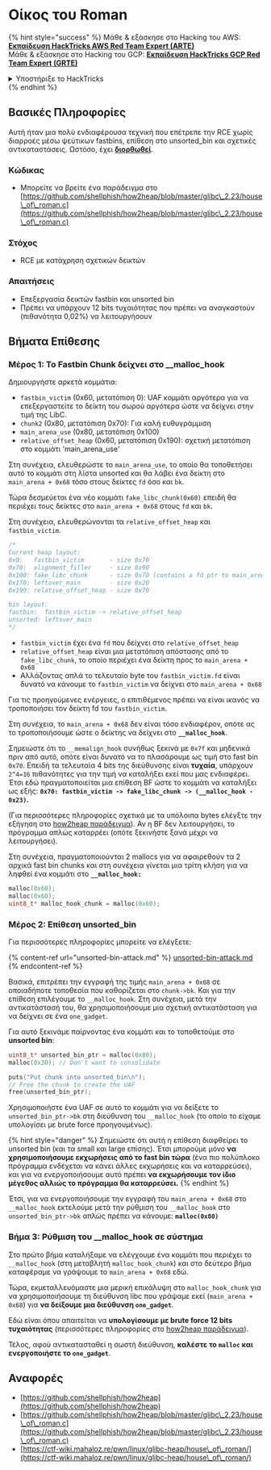 # Οίκος του Roman

{% hint style="success" %}
Μάθε & εξάσκησε στο Hacking του AWS:<img src="/.gitbook/assets/arte.png" alt="" data-size="line">[**Εκπαίδευση HackTricks AWS Red Team Expert (ARTE)**](https://training.hacktricks.xyz/courses/arte)<img src="/.gitbook/assets/arte.png" alt="" data-size="line">\
Μάθε & εξάσκησε στο Hacking του GCP: <img src="/.gitbook/assets/grte.png" alt="" data-size="line">[**Εκπαίδευση HackTricks GCP Red Team Expert (GRTE)**<img src="/.gitbook/assets/grte.png" alt="" data-size="line">](https://training.hacktricks.xyz/courses/grte)

<details>

<summary>Υποστήριξε το HackTricks</summary>

* Ελέγξτε τα [**σχέδια συνδρομής**](https://github.com/sponsors/carlospolop)!
* **Συμμετέχετε** 💬 στην [**ομάδα Discord**](https://discord.gg/hRep4RUj7f) ή στην [**ομάδα telegram**](https://t.me/peass) ή **ακολουθήστε** μας στο **Twitter** 🐦 [**@hacktricks\_live**](https://twitter.com/hacktricks\_live)**.**
* **Μοιραστείτε τεχνικές χάκινγκ υποβάλλοντας PRs** στα αποθετήρια [**HackTricks**](https://github.com/carlospolop/hacktricks) και [**HackTricks Cloud**](https://github.com/carlospolop/hacktricks-cloud).

</details>
{% endhint %}

## Βασικές Πληροφορίες

Αυτή ήταν μια πολύ ενδιαφέρουσα τεχνική που επέτρεπε την RCE χωρίς διαρροές μέσω ψεύτικων fastbins, επίθεση στο unsorted\_bin και σχετικές αντικαταστάσεις. Ωστόσο, έχει [**διορθωθεί**](https://sourceware.org/git/?p=glibc.git;a=commitdiff;h=b90ddd08f6dd688e651df9ee89ca3a69ff88cd0c).

### Κώδικας

* Μπορείτε να βρείτε ένα παράδειγμα στο [https://github.com/shellphish/how2heap/blob/master/glibc\_2.23/house\_of\_roman.c](https://github.com/shellphish/how2heap/blob/master/glibc\_2.23/house\_of\_roman.c)

### Στόχος

* RCE με κατάχρηση σχετικών δεικτών

### Απαιτήσεις

* Επεξεργασία δεικτών fastbin και unsorted bin
* Πρέπει να υπάρχουν 12 bits τυχαιότητας που πρέπει να αναγκαστούν (πιθανότητα 0,02%) να λειτουργήσουν

## Βήματα Επίθεσης

### Μέρος 1: Το Fastbin Chunk δείχνει στο \_\_malloc\_hook

Δημιουργήστε αρκετά κομμάτια:

* `fastbin_victim` (0x60, μετατόπιση 0): UAF κομμάτι αργότερα για να επεξεργαστείτε το δείκτη του σωρού αργότερα ώστε να δείχνει στην τιμή της LibC.
* `chunk2` (0x80, μετατόπιση 0x70): Για καλή ευθυγράμμιση
* `main_arena_use` (0x80, μετατόπιση 0x100)
* `relative_offset_heap` (0x60, μετατόπιση 0x190): σχετική μετατόπιση στο κομμάτι 'main\_arena\_use'

Στη συνέχεια, ελευθερώστε το `main_arena_use`, το οποίο θα τοποθετήσει αυτό το κομμάτι στη λίστα unsorted και θα λάβει ένα δείκτη στο `main_arena + 0x68` τόσο στους δείκτες `fd` όσο και `bk`.

Τώρα δεσμεύεται ένα νέο κομμάτι `fake_libc_chunk(0x60)` επειδή θα περιέχει τους δείκτες στο `main_arena + 0x68` στους `fd` και `bk`.

Στη συνέχεια, ελευθερώνονται τα `relative_offset_heap` και `fastbin_victim`.
```c
/*
Current heap layout:
0x0:   fastbin_victim       - size 0x70
0x70:  alignment_filler     - size 0x90
0x100: fake_libc_chunk      - size 0x70 (contains a fd ptr to main_arena + 0x68)
0x170: leftover_main        - size 0x20
0x190: relative_offset_heap - size 0x70

bin layout:
fastbin:  fastbin_victim -> relative_offset_heap
unsorted: leftover_main
*/
```
* &#x20;`fastbin_victim` έχει ένα `fd` που δείχνει στο `relative_offset_heap`
* &#x20;`relative_offset_heap` είναι μια μετατόπιση απόστασης από το `fake_libc_chunk`, το οποίο περιέχει ένα δείκτη προς το `main_arena + 0x68`
* Αλλάζοντας απλά το τελευταίο byte του `fastbin_victim.fd` είναι δυνατό να κάνουμε το `fastbin_victim` να δείχνει στο `main_arena + 0x68`

Για τις προηγούμενες ενέργειες, ο επιτιθέμενος πρέπει να είναι ικανός να τροποποιήσει τον δείκτη fd του `fastbin_victim`.

Στη συνέχεια, το `main_arena + 0x68` δεν είναι τόσο ενδιαφέρον, οπότε ας το τροποποιήσουμε ώστε ο δείκτης να δείχνει στο **`__malloc_hook`**.

Σημειώστε ότι το `__memalign_hook` συνήθως ξεκινά με `0x7f` και μηδενικά πριν από αυτό, οπότε είναι δυνατό να το πλασάρουμε ως τιμή στο fast bin `0x70`. Επειδή τα τελευταία 4 bits της διεύθυνσης είναι **τυχαία**, υπάρχουν `2^4=16` πιθανότητες για την τιμή να καταλήξει εκεί που μας ενδιαφέρει. Έτσι εδώ πραγματοποιείται μια επίθεση BF ώστε το κομμάτι να καταλήξει ως εξής: **`0x70: fastbin_victim -> fake_libc_chunk -> (__malloc_hook - 0x23)`.**

(Για περισσότερες πληροφορίες σχετικά με τα υπόλοιπα bytes ελέγξτε την εξήγηση στο [how2heap](https://github.com/shellphish/how2heap/blob/master/glibc\_2.23/house\_of\_roman.c)[ παράδειγμα](https://github.com/shellphish/how2heap/blob/master/glibc\_2.23/house\_of\_roman.c)). Αν η BF δεν λειτουργήσει, το πρόγραμμα απλώς καταρρέει (οπότε ξεκινήστε ξανά μέχρι να λειτουργήσει).

Στη συνέχεια, πραγματοποιούνται 2 mallocs για να αφαιρεθούν τα 2 αρχικά fast bin chunks και στη συνέχεια γίνεται μια τρίτη κλήση για να ληφθεί ένα κομμάτι στο **`__malloc_hook:`**
```c
malloc(0x60);
malloc(0x60);
uint8_t* malloc_hook_chunk = malloc(0x60);
```
### Μέρος 2: Επίθεση unsorted\_bin

Για περισσότερες πληροφορίες μπορείτε να ελέγξετε:

{% content-ref url="unsorted-bin-attack.md" %}
[unsorted-bin-attack.md](unsorted-bin-attack.md)
{% endcontent-ref %}

Βασικά, επιτρέπει την εγγραφή της τιμής `main_arena + 0x68` σε οποιαδήποτε τοποθεσία που καθορίζεται στο `chunk->bk`. Και για την επίθεση επιλέγουμε το `__malloc_hook`. Στη συνέχεια, μετά την αντικατάστασή του, θα χρησιμοποιήσουμε μια σχετική αντικατάσταση για να δείχνει σε ένα `one_gadget`.

Για αυτό ξεκινάμε παίρνοντας ένα κομμάτι και το τοποθετούμε στο **unsorted bin**:
```c
uint8_t* unsorted_bin_ptr = malloc(0x80);
malloc(0x30); // Don't want to consolidate

puts("Put chunk into unsorted_bin\n");
// Free the chunk to create the UAF
free(unsorted_bin_ptr);
```
Χρησιμοποιήστε ένα UAF σε αυτό το κομμάτι για να δείξετε το `unsorted_bin_ptr->bk` στη διεύθυνση του `__malloc_hook` (το οποίο το είχαμε υπολογίσει με brute force προηγουμένως).

{% hint style="danger" %}
Σημειώστε ότι αυτή η επίθεση διαφθείρει το unsorted bin (και τα small και large επίσης). Έτσι μπορούμε μόνο **να χρησιμοποιήσουμε εκχωρήσεις από το fast bin τώρα** (ένα πιο πολύπλοκο πρόγραμμα ενδέχεται να κάνει άλλες εκχωρήσεις και να καταρρεύσει), και για να ενεργοποιήσουμε αυτό πρέπει **να εκχωρήσουμε τον ίδιο μέγεθος αλλιώς το πρόγραμμα θα καταρρεύσει.**
{% endhint %}

Έτσι, για να ενεργοποιήσουμε την εγγραφή του `main_arena + 0x68` στο `__malloc_hook` εκτελούμε μετά την ρύθμιση του `__malloc_hook` στο `unsorted_bin_ptr->bk` απλώς πρέπει να κάνουμε: **`malloc(0x80)`**

### Βήμα 3: Ρύθμιση του \_\_malloc\_hook σε σύστημα

Στο πρώτο βήμα καταλήξαμε να ελέγχουμε ένα κομμάτι που περιέχει το `__malloc_hook` (στη μεταβλητή `malloc_hook_chunk`) και στο δεύτερο βήμα καταφέραμε να γράψουμε το `main_arena + 0x68` εδώ.

Τώρα, εκμεταλλευόμαστε μια μερική επικάλυψη στο `malloc_hook_chunk` για να χρησιμοποιήσουμε τη διεύθυνση libc που γράψαμε εκεί (`main_arena + 0x68`) για **να δείξουμε μια διεύθυνση `one_gadget`**.

Εδώ είναι όπου απαιτείται να **υπολογίσουμε με brute force 12 bits τυχαιότητας** (περισσότερες πληροφορίες στο [how2heap](https://github.com/shellphish/how2heap/blob/master/glibc\_2.23/house\_of\_roman.c)[ παράδειγμα](https://github.com/shellphish/how2heap/blob/master/glibc\_2.23/house\_of\_roman.c)).

Τέλος, αφού αντικατασταθεί η σωστή διεύθυνση, **καλέστε το `malloc` και ενεργοποιήστε το `one_gadget`**.

## Αναφορές

* [https://github.com/shellphish/how2heap](https://github.com/shellphish/how2heap)
* [https://github.com/shellphish/how2heap/blob/master/glibc\_2.23/house\_of\_roman.c](https://github.com/shellphish/how2heap/blob/master/glibc\_2.23/house\_of\_roman.c)
* [https://ctf-wiki.mahaloz.re/pwn/linux/glibc-heap/house\_of\_roman/](https://ctf-wiki.mahaloz.re/pwn/linux/glibc-heap/house\_of\_roman/)
